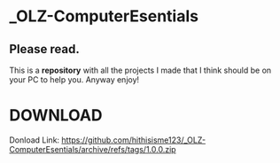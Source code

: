 # _OLZ-ComputerEsentials
## Please read.
This is a **repository** with all the projects I made that I think should be on your PC to help you. Anyway enjoy!

# DOWNLOAD
Donload Link: https://github.com/hithisisme123/_OLZ-ComputerEsentials/archive/refs/tags/1.0.0.zip
